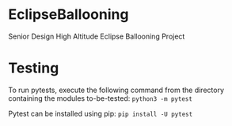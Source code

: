 # EclipseBallooning
Senior Design High Altitude Eclipse Ballooning Project

# Testing
To run pytests, execute the following command from the
directory containing the modules to-be-tested:
```python3 -m pytest```

Pytest can be installed using pip:
```pip install -U pytest```

